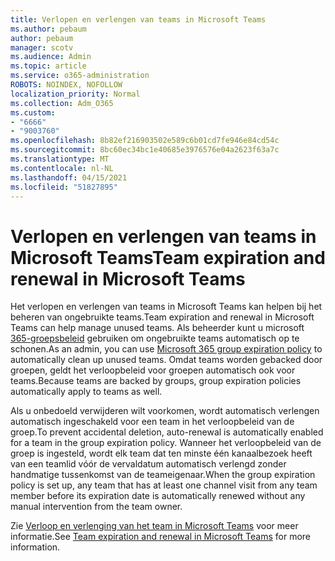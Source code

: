 ```yaml
---
title: Verlopen en verlengen van teams in Microsoft Teams
ms.author: pebaum
author: pebaum
manager: scotv
ms.audience: Admin
ms.topic: article
ms.service: o365-administration
ROBOTS: NOINDEX, NOFOLLOW
localization_priority: Normal
ms.collection: Adm_O365
ms.custom:
- "6666"
- "9003760"
ms.openlocfilehash: 8b82ef216903502e589c6b01cd7fe946e84cd54c
ms.sourcegitcommit: 8bc60ec34bc1e40685e3976576e04a2623f63a7c
ms.translationtype: MT
ms.contentlocale: nl-NL
ms.lasthandoff: 04/15/2021
ms.locfileid: "51827895"
---
```

# <a name="team-expiration-and-renewal-in-microsoft-teams"></a><span data-ttu-id="ebd60-102">Verlopen en verlengen van teams in Microsoft Teams</span><span class="sxs-lookup"><span data-stu-id="ebd60-102">Team expiration and renewal in Microsoft Teams</span></span>

<span data-ttu-id="ebd60-103">Het verlopen en verlengen van teams in Microsoft Teams kan helpen bij het beheren van ongebruikte teams.</span><span class="sxs-lookup"><span data-stu-id="ebd60-103">Team expiration and renewal in Microsoft Teams can help manage unused teams.</span></span> <span data-ttu-id="ebd60-104">Als beheerder kunt u microsoft  [365-groepsbeleid](https://docs.microsoft.com/microsoft-365/admin/create-groups/office-365-groups-expiration-policy)  gebruiken om ongebruikte teams automatisch op te schonen.</span><span class="sxs-lookup"><span data-stu-id="ebd60-104">As an admin, you can use  [Microsoft 365 group expiration policy](https://docs.microsoft.com/microsoft-365/admin/create-groups/office-365-groups-expiration-policy)  to automatically clean up unused teams.</span></span> <span data-ttu-id="ebd60-105">Omdat teams worden gebacked door groepen, geldt het verloopbeleid voor groepen automatisch ook voor teams.</span><span class="sxs-lookup"><span data-stu-id="ebd60-105">Because teams are backed by groups, group expiration policies automatically apply to teams as well.</span></span>

<span data-ttu-id="ebd60-106">Als u onbedoeld verwijderen wilt voorkomen, wordt automatisch verlengen automatisch ingeschakeld voor een team in het verloopbeleid van de groep.</span><span class="sxs-lookup"><span data-stu-id="ebd60-106">To prevent accidental deletion, auto-renewal is automatically enabled for a team in the group expiration policy.</span></span> <span data-ttu-id="ebd60-107">Wanneer het verloopbeleid van de groep is ingesteld, wordt elk team dat ten minste één kanaalbezoek heeft van een teamlid vóór de vervaldatum automatisch verlengd zonder handmatige tussenkomst van de teameigenaar.</span><span class="sxs-lookup"><span data-stu-id="ebd60-107">When the group expiration policy is set up, any team that has at least one channel visit from any team member before its expiration date is automatically renewed without any manual intervention from the team owner.</span></span>  

<span data-ttu-id="ebd60-108">Zie  [Verloop en verlenging van het team in Microsoft Teams](https://docs.microsoft.com/microsoftteams/team-expiration-renewal)  voor meer informatie.</span><span class="sxs-lookup"><span data-stu-id="ebd60-108">See  [Team expiration and renewal in Microsoft Teams](https://docs.microsoft.com/microsoftteams/team-expiration-renewal)  for more information.</span></span>
